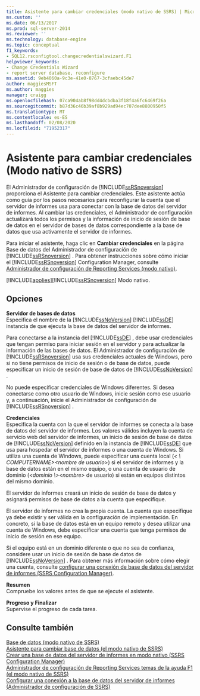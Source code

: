 ```yaml
---
title: Asistente para cambiar credenciales (modo nativo de SSRS) | Microsoft Docs
ms.custom: ''
ms.date: 06/13/2017
ms.prod: sql-server-2014
ms.reviewer: ''
ms.technology: database-engine
ms.topic: conceptual
f1_keywords:
- SQL12.rsconfigtool.changecredentialswizard.F1
helpviewer_keywords:
- Change Credentials Wizard
- report server database, reconfigure
ms.assetid: 9eb4060a-9c3e-41e0-8767-3cfaebc45de7
author: maggiesMSFT
ms.author: maggies
manager: craigg
ms.openlocfilehash: 07ca904ab8f98dd4dcbdba3f18f4a6fc6469f26a
ms.sourcegitcommit: b87d36c46b39af8b929ad94ec707dee8800950f5
ms.translationtype: MT
ms.contentlocale: es-ES
ms.lasthandoff: 02/08/2020
ms.locfileid: "71952317"
---
```

# <a name="change-credentials-wizard-ssrs-native-mode"></a>Asistente para cambiar credenciales (Modo nativo de SSRS)
  El Administrador de configuración de [!INCLUDE[ssRSnoversion](../../includes/ssrsnoversion-md.md)] proporciona el Asistente para cambiar credenciales. Este asistente actúa como guía por los pasos necesarios para reconfigurar la cuenta que el servidor de informes usa para conectar con la base de datos del servidor de informes. Al cambiar las credenciales, el Administrador de configuración actualizará todos los permisos y la información de inicio de sesión de base de datos en el servidor de bases de datos correspondiente a la base de datos que usa activamente el servidor de informes.  
  
 Para iniciar el asistente, haga clic en **Cambiar credenciales** en la página Base de datos del Administrador de configuración de [!INCLUDE[ssRSnoversion](../../includes/ssrsnoversion-md.md)] . Para obtener instrucciones sobre cómo iniciar el [!INCLUDE[ssRSnoversion](../../includes/ssrsnoversion-md.md)] Configuration Manager, consulte [Administrador de configuración de Reporting Services &#40;modo nativo&#41;](../../../2014/sql-server/install/reporting-services-configuration-manager-native-mode.md).  
  
 [!INCLUDE[applies](../../includes/applies-md.md)][!INCLUDE[ssRSnoversion](../../includes/ssrsnoversion-md.md)] Modo nativo.  
  
## <a name="options"></a>Opciones  
 **Servidor de bases de datos**  
 Especifica el nombre de la [!INCLUDE[ssNoVersion](../../includes/ssnoversion-md.md)] [!INCLUDE[ssDE](../../includes/ssde-md.md)] instancia de que ejecuta la base de datos del servidor de informes.  
  
 Para conectarse a la instancia del [!INCLUDE[ssDE](../../includes/ssde-md.md)] , debe usar credenciales que tengan permiso para iniciar sesión en el servidor y para actualizar la información de las bases de datos. El Administrador de configuración de [!INCLUDE[ssRSnoversion](../../includes/ssrsnoversion-md.md)] usa sus credenciales actuales de Windows, pero si no tiene permisos de inicio de sesión o de base de datos, puede especificar un inicio de sesión de base de datos de [!INCLUDE[ssNoVersion](../../includes/ssnoversion-md.md)] .  
  
 No puede especificar credenciales de Windows diferentes. Si desea conectarse como otro usuario de Windows, inicie sesión como ese usuario y, a continuación, inicie el Administrador de configuración de [!INCLUDE[ssRSnoversion](../../includes/ssrsnoversion-md.md)] .  
  
 **Credenciales**  
 Especifica la cuenta con la que el servidor de informes se conecta a la base de datos del servidor de informes. Los valores válidos incluyen la cuenta de servicio web del servidor de informes, un inicio de sesión de base de datos de [!INCLUDE[ssNoVersion](../../includes/ssnoversion-md.md)] definido en la instancia de [!INCLUDE[ssDE](../../includes/ssde-md.md)] que usa para hospedar el servidor de informes o una cuenta de Windows. Si utiliza una cuenta de Windows, puede especificar una cuenta local (*\< \\ COMPUTERNAME><nombre de usuario\>*) si el servidor de informes y la base de datos están en el mismo equipo, o una cuenta de usuario de dominio (*\<dominio \\><nombre\>* de usuario) si están en equipos distintos del mismo dominio.  
  
 El servidor de informes creará un inicio de sesión de base de datos y asignará permisos de base de datos a la cuenta que especifique.  
  
 El servidor de informes no crea la propia cuenta. La cuenta que especifique ya debe existir y ser válida en la configuración de implementación. En concreto, si la base de datos está en un equipo remoto y desea utilizar una cuenta de Windows, debe especificar una cuenta que tenga permisos de inicio de sesión en ese equipo.  
  
 Si el equipo está en un dominio diferente o que no sea de confianza, considere usar un inicio de sesión de base de datos de [!INCLUDE[ssNoVersion](../../includes/ssnoversion-md.md)] . Para obtener más información sobre cómo elegir una cuenta, consulte [configurar una conexión de base de datos del servidor de informes &#40;SSRS Configuration Manager&#41;](../../../2014/sql-server/install/configure-a-report-server-database-connection-ssrs-configuration-manager.md).  
  
 **Resumen**  
 Compruebe los valores antes de que se ejecute el asistente.  
  
 **Progreso y Finalizar**  
 Supervise el progreso de cada tarea.  
  
## <a name="see-also"></a>Consulte también  
 [Base de datos &#40;modo nativo de SSRS&#41;](../../../2014/sql-server/install/database-ssrs-native-mode.md)   
 [Asistente para cambiar base de datos &#40;el modo nativo de SSRS&#41;](../../../2014/sql-server/install/change-database-wizard-ssrs-native-mode.md)   
 [Crear una base de datos del servidor de informes en modo nativo &#40;SSRS Configuration Manager&#41;](../../reporting-services/install-windows/ssrs-report-server-create-a-native-mode-report-server-database.md)   
 [Administrador de configuración de Reporting Services temas de la ayuda F1 &#40;el modo nativo de SSRS&#41;](../../../2014/sql-server/install/reporting-services-configuration-manager-f1-help-topics-ssrs-native-mode.md)   
 [Configurar una conexión a la base de datos del servidor de informes &#40;Administrador de configuración de SSRS&#41;](../../../2014/sql-server/install/configure-a-report-server-database-connection-ssrs-configuration-manager.md)  
  
  
